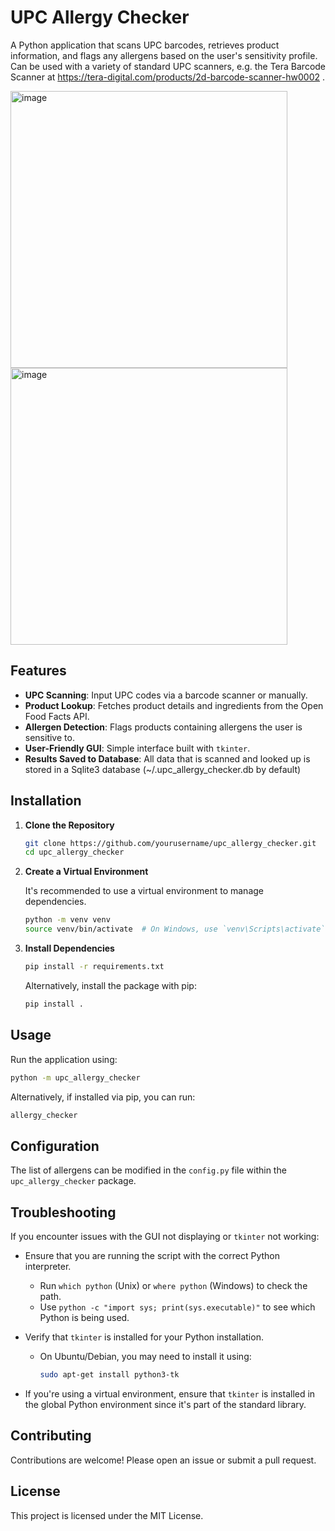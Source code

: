 # UPC Allergy Checker

A Python application that scans UPC barcodes, retrieves product information, and flags any allergens based on the user's sensitivity profile.  Can be used with a variety of standard UPC scanners, e.g. the Tera Barcode Scanner at https://tera-digital.com/products/2d-barcode-scanner-hw0002 .

<img width="443" alt="image" src="https://github.com/user-attachments/assets/90275689-4360-4de9-b385-2f0c3729b0b0">
<img height="443" alt="image" src="https://github.com/user-attachments/assets/bb5e184e-fa13-456b-9d31-513777270aea">

## Features

- **UPC Scanning**: Input UPC codes via a barcode scanner or manually.
- **Product Lookup**: Fetches product details and ingredients from the Open Food Facts API.
- **Allergen Detection**: Flags products containing allergens the user is sensitive to.
- **User-Friendly GUI**: Simple interface built with `tkinter`.
- **Results Saved to Database**: All data that is scanned and looked up is stored in a Sqlite3 database (~/.upc_allergy_checker.db by default)

## Installation

1. **Clone the Repository**

   ```bash
   git clone https://github.com/yourusername/upc_allergy_checker.git
   cd upc_allergy_checker
   ```

2. **Create a Virtual Environment**

   It's recommended to use a virtual environment to manage dependencies.

   ```bash
   python -m venv venv
   source venv/bin/activate  # On Windows, use `venv\Scripts\activate`
   ```

3. **Install Dependencies**

   ```bash
   pip install -r requirements.txt
   ```

   Alternatively, install the package with pip:

   ```bash
   pip install .
   ```

## Usage

Run the application using:

```bash
python -m upc_allergy_checker
```

Alternatively, if installed via pip, you can run:

```bash
allergy_checker
```

## Configuration

The list of allergens can be modified in the `config.py` file within the `upc_allergy_checker` package.

## Troubleshooting

If you encounter issues with the GUI not displaying or `tkinter` not working:

- Ensure that you are running the script with the correct Python interpreter.
  - Run `which python` (Unix) or `where python` (Windows) to check the path.
  - Use `python -c "import sys; print(sys.executable)"` to see which Python is being used.

- Verify that `tkinter` is installed for your Python installation.
  - On Ubuntu/Debian, you may need to install it using:
    ```bash
    sudo apt-get install python3-tk
    ```

- If you're using a virtual environment, ensure that `tkinter` is installed in the global Python environment since it's part of the standard library.

## Contributing

Contributions are welcome! Please open an issue or submit a pull request.

## License

This project is licensed under the MIT License.

